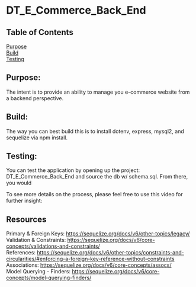 # DT_E_Commerce_Back_End

## Table of Contents

[Purpose](#Purpose) <br>
[Build](#Build) <br>
[Testing](#Testing) <br>

## Purpose:

The intent is to provide an ability to manage you e-commerce website from a backend perspective. 

## Build:

The way you can best build this is to install dotenv, express, mysql2, and sequelize via npm install. 

## Testing:

You can test the application by opening up the project: DT_E_Commerce_Back_End and source the db w/ schema.sql. 
From there, you would 

To see more details on the process, please feel free to use this video for further insight: 

## Resources

Primary & Foreign Keys: https://sequelize.org/docs/v6/other-topics/legacy/
<br>
Validation & Constraints: https://sequelize.org/docs/v6/core-concepts/validations-and-constraints/
<br>
References: https://sequelize.org/docs/v6/other-topics/constraints-and-circularities/#enforcing-a-foreign-key-reference-without-constraints
<br>
Associations: https://sequelize.org/docs/v6/core-concepts/assocs/
<br>
Model Querying - Finders: https://sequelize.org/docs/v6/core-concepts/model-querying-finders/
